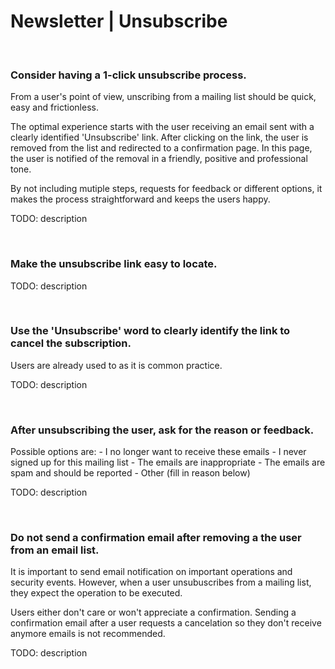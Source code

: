 # Newsletter | Unsubscribe
<br>


### Consider having a 1-click unsubscribe process.

From a user's point of view, unscribing from a mailing list should be quick, easy and frictionless.

The optimal experience starts with the user receiving an email sent with a clearly identified 'Unsubscribe' link. After clicking on the link, the user is removed from the list
and redirected to a confirmation page. In this page, the user is notified of the removal in a friendly, positive and professional tone.

By not including mutiple steps, requests for feedback or different options, it makes the process straightforward and keeps the users happy.

TODO: description

<br>


### Make the unsubscribe link easy to locate.

TODO: description

<br>


### Use the 'Unsubscribe' word to clearly identify the link to cancel the subscription.

Users are already used to as it is common practice.

TODO: description

<br>


### After unsubscribing the user, ask for the reason or feedback.

Possible options are:
	- I no longer want to receive these emails
	- I never signed up for this mailing list
	- The emails are inappropriate
	- The emails are spam and should be reported
	- Other (fill in reason below)

TODO: description

<br>


### Do not send a confirmation email after removing a the user from an email list.

It is important to send email notification on important operations and security events. However, when a user unsubuscribes from a mailing list, they expect the operation
to be executed.

Users either don't care or won't appreciate a confirmation. Sending a confirmation email after a user requests a cancelation so they don't receive anymore emails is not recommended.

TODO: description

<br>


